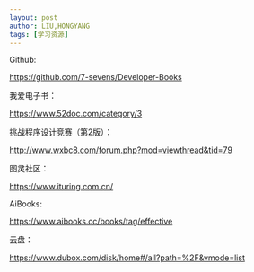 ```yaml
---
layout: post
author: LIU,HONGYANG
tags: [学习资源]
---
```




Github:

https://github.com/7-sevens/Developer-Books



我爱电子书：

https://www.52doc.com/category/3



挑战程序设计竞赛（第2版）：

http://www.wxbc8.com/forum.php?mod=viewthread&tid=79



图灵社区：

https://www.ituring.com.cn/



AiBooks:

https://www.aibooks.cc/books/tag/effective



云盘：

https://www.dubox.com/disk/home#/all?path=%2F&vmode=list